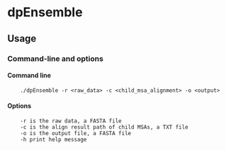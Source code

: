 # dpEnsemble

## Usage
### Command-line and options
#### Command line
```
	./dpEnsemble -r <raw_data> -c <child_msa_alignment> -o <output> 
```
#### Options
```
	-r is the raw data, a FASTA file
	-c is the align result path of child MSAs, a TXT file
	-o is the output file, a FASTA file
	-h print help message
```
